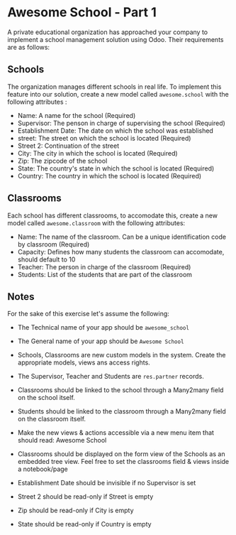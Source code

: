 # Awesome School - Part 1

A private educational organization has approached your company to implement a school management solution using Odoo. Their requirements are as follows:

## Schools

The organization manages different schools in real life. To implement this feature into our solution, create a new model called `awesome.school` with the following attributes :

-   Name: A name for the school (Required)
-   Supervisor: The penson in charge of supervising the school (Required)
-   Establishment Date: The date on which the school was established
-   street: The street on which the school is located (Required)
-   Street 2: Continuation of the street
-   City: The city in which the school is located (Required)
-   Zip: The zipcode of the school
-   State: The country's state in which the school is located (Required)
-   Country: The country in which the school is located (Required)

## Classrooms

Each school has different classrooms, to accomodate this, create a new model called `awesome.classroom` with the following attributes:

-   Name: The name of the classroom. Can be a unique identification code by classroom (Required)
-   Capacity: Defines how many students the classroom can accomodate, should default to 10
-   Teacher: The person in charge of the classroom (Required)
-   Students: List of the students that are part of the classroom

## Notes

For the sake of this exercise let's assume the following:

-   The Technical name of your app should be `awesome_school`
-   The General name of your app should be `Awesome School`

-   Schools, Classrooms are new custom models in the system. Create the appropriate models, views ans access rights.
-   The Supervisor, Teacher and Students are `res.partner` records.
-   Classrooms should be linked to the school through a Many2many field on the school itself.
-   Students should be linked to the classroom through a Many2many field on the classroom itself.

-   Make the new views & actions accessible via a new menu item that should read: Awesome School
-   Classrooms should be displayed on the form view of the Schools as an embedded tree view. Feel free to set the classrooms field & views inside a notebook/page

-   Establishment Date should be invisible if no Supervisor is set
-   Street 2 should be read-only if Street is empty
-   Zip should be read-only if City is empty
-   State should be read-only if Country is empty
